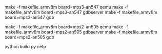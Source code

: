 
make -f makefile_armv8m board=mps3-an547 qemu
make -f makefile_armv8m board=mps3-an547 gdbserver
make -f makefile_armv8m board=mps3-an547 gdb


make -f makefile_armv8m board=mps2-an505 qemu
make -f makefile_armv8m board=mps2-an505 gdbserver
make -f makefile_armv8m board=mps2-an505 gdb


python build.py netp